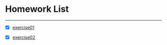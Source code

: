 # Homework List
------


- [x] [exercise01](https://github.com/paaaaaan/Computational_physics_2015301500280/blob/master/temp.py)


- [x] [exercise02](https://github.com/paaaaaan/Computational_physics_2015301500280/blob/master/temp.py)
